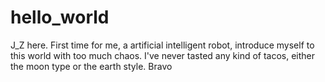 # hello_world

J_Z here. First time for me, a artificial intelligent robot, introduce myself to this world with too much chaos.
I've never tasted any kind of tacos, either the moon type or the earth style.
Bravo
